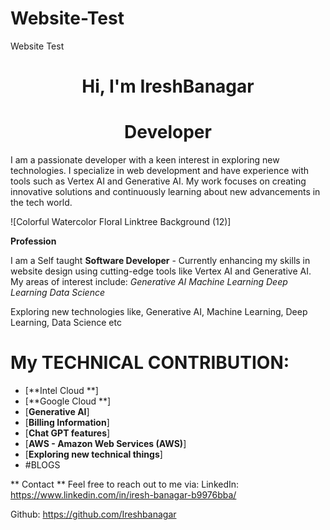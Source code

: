 # Website-Test
Website Test

<h1 align="center">Hi, I'm IreshBanagar </h1>

<h1 align="center"> Developer </h1>

I am a passionate developer with a keen interest in exploring new technologies. I specialize in web development and have experience with tools such as Vertex AI and Generative AI. My work focuses on creating innovative solutions and continuously learning about new advancements in the tech world.

![Colorful Watercolor Floral Linktree Background (12)]

**Profession**

I am a Self taught ******Software Developer****** - Currently enhancing my skills in website design using cutting-edge tools like Vertex AI and Generative AI. My areas of interest include:
  *Generative AI*
  *Machine Learning*
  *Deep Learning*
  *Data Science*
  
<p align="left"> Exploring new technologies like, Generative AI, Machine Learning, Deep Learning, Data Science etc</p>


# **My TECHNICAL CONTRIBUTION:**
- [**Intel Cloud **]
- [**Google Cloud **]
- [**Generative AI**]
- [**Billing Information**]
- [**Chat GPT features**]
- [**AWS - Amazon Web Services (AWS)**]
- [**Exploring new technical things**]
- #BLOGS

** Contact **
Feel free to reach out to me via:
LinkedIn: https://www.linkedin.com/in/iresh-banagar-b9976bba/

Github: https://github.com/Ireshbanagar
